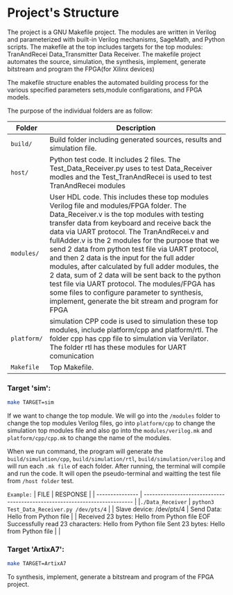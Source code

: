 # Project's Structure
The project is a GNU Makefile project.
The modules are written in Verilog and parameterized with built-in Verilog mechanisms, SageMath, and Python scripts.
The makefile at the top includes targets for the top modules:
    TranAndRecei Data_Transmitter Data Receiver.
The makefile project automates the source, simulation, the synthesis, implement, generate bitstream and program the FPGA(for Xilinx devices) 

The makefile structure enables the automated building process
for the various specified parameters sets,module configarations, and FPGA models. 

The purpose of the individual folders are as follow:

| Folder          | Description                                                                |
| --------------- | -------------------------------------------------------------------------- |
| `build/`        | Build folder including generated sources, results and simulation file.                                                                      |
| `host/`         | Python test code. It includes 2 files. The Test_Data_Receiver.py uses to     test Data_Receiver modles and the Test_TranAndRecei is used to test TranAndRecei modules                                                                    |
| `modules/`      | User HDL code. This includes these top modules Verilog file and modules/FPGA folder. The Data_Receiver.v is the top modules with testing transfer data from keyboard and receive back the data via UART protocol. The TranAndRecei.v and fullAdder.v is the 2 modules for the purpose that we send 2 data from python test file via UART protocol, and then 2 data is the input for the full adder modules, after calculated by full adder modules, the 2 data, sum of 2 data will be sent back to the python test file via UART protocol. The modules/FPGA has some files to configure parameter to synthesis, implement, generate the bit stream and program for FPGA                                                       |
| `platform/`     | simulation CPP code is used to simulation these top modules, include platform/cpp and platform/rtl. The folder cpp has cpp file to simulation via Verilator. The folder rtl has these modules for UART comunication                         | 
| `Makefile`      | Top Makefile.                                          |

### Target 'sim':

  ```bash
  make TARGET=sim
  ```
   If we want to change the top module. We will go into the `/modules` folder to change the top modules Verilog files, go into `platform/cpp` to change the simulation top modules file and also go into the `modules/verilog.mk` and `platform/cpp/cpp.mk` to change the name of the modules. 
   
   When we run command, the program will generate the `build/simulation/cpp`, `build/simulation/rtl`, `build/simulation/verilog` and will run each `.mk file` of each folder. After running, the terminal will compile and run the code. It will open the pseudo-terminal and waitting the test file from `/host folder` test.

   `Example:`
  | FILE                     |      RESPONSE                                                                                |
  | ---------------          |     --------------------------------------------------------------------------              |
  |`./Data_Receiver`         | `python3 Test_Data_Receiver.py /dev/pts/4`                 |
  | Slave device: /dev/pts/4 | Send Data:  Hello from Python file                         |
  | Received 23 bytes: Hello from Python file EOF
    Successfully read 23 characters: Hello from Python file
    Sent 23 bytes: Hello from Python file                     |                                                              |





### Target 'ArtixA7':

  ```bash
  make TARGET=ArtixA7
  ```

  To synthesis, implement, generate a bitstream and program of the FPGA project.
